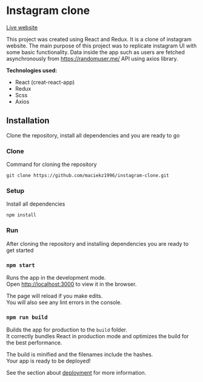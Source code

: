 # Instagram clone

[Live website](https://maciekz1996.github.io/instagram-clone)

This project was created using React and Redux. It is a clone of instagram website. The main purpose of this project was to replicate instagram UI with some basic functionality. Data inside the app such as users are fetched asynchronously from https://randomuser.me/ API using axios library.

**Technologies used:**
* React (creat-react-app)
* Redux
* Scss
* Axios

## Installation

Clone the repository, install all dependencies and you are ready to go

### Clone

Command for cloning the repository

```
git clone https://github.com/maciekz1996/instagram-clone.git
```

### Setup

Install all dependencies

```
npm install
```

### Run

After cloning the repository and installing dependencies you are ready to get started

### `npm start`

Runs the app in the development mode.<br />
Open [http://localhost:3000](http://localhost:3000) to view it in the browser.

The page will reload if you make edits.<br />
You will also see any lint errors in the console.

### `npm run build`

Builds the app for production to the `build` folder.<br />
It correctly bundles React in production mode and optimizes the build for the best performance.

The build is minified and the filenames include the hashes.<br />
Your app is ready to be deployed!

See the section about [deployment](https://facebook.github.io/create-react-app/docs/deployment) for more information.
